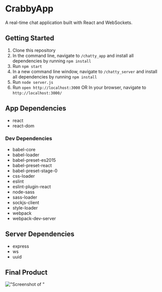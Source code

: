 # CrabbyApp

A real-time chat application built with React and WebSockets.

## Getting Started

1. Clone this repository
1. In the command line, navigate to ``/chatty_app`` and install all dependencies by running ``npm install``
1. Run ``npm start``
1. In a new command line window, navigate to ``/chatty_server`` and install all dependencies by running ``npm install``
1. Run ``node server.js``
1. Run ``open http://localhost:3000`` OR In your browser, navigate to ``http://localhost:3000/``

## App Dependencies
- react
- react-dom

### Dev Dependencies
- babel-core
- babel-loader
- babel-preset-es2015
- babel-preset-react
- babel-preset-stage-0
- css-loader
- eslint
- eslint-plugin-react
- node-sass
- sass-loader
- sockjs-client
- style-loader
- webpack
- webpack-dev-server

## Server Dependencies
- express
- ws
- uuid

## Final Product

!["Screenshot of "]()

